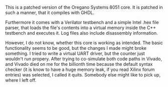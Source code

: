 This is a patched version of the Oregano Systems 8051 core. It is patched in such a manner, that it compiles with GHDL.

Furthermore it comes with a Verilator testbench and a simple Intel .hex file parser, that loads the file's contents into a virtual memory inside the C++ testbench and executes it. Log files also include disassembly information.

However, I do not know, whether this core is working as intended. The basic functionality seems to be good, but the changes I made might broke something. I tried to write a virtual UART driver, but the counter just wouldn't run propery. After trying to co-simulate both code paths in Vivado, and Vivado died on me for the billionth time because the default syntax checker (it is know to have a huge memory leak, if you read Xilinx forum entries) was selected, I called it quits. Somebody else might like to pick up, where I left off.
